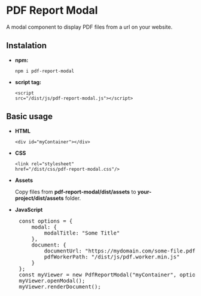 # PDF Report Modal
A modal component to display PDF files from a url on your website.

## Instalation
- **npm:**

    <code>npm i pdf-report-modal</code>

- **script tag:**

    <code>&lt;script src="/dist/js/pdf-report-modal.js"&gt;&lt;/script&gt;</code>

## Basic usage
- **HTML**

    <code>&lt;div id="myContainer"&gt;&lt;/div&gt;</code>

- **CSS**

    <code>&lt;link rel="stylesheet"  href="/dist/css/pdf-report-modal.css"/&gt;</code>

- **Assets**

    Copy files from **pdf-report-modal/dist/assets** to **your-project/dist/assets** folder.

- **JavaScript**

<pre>
    const options = { 
        modal: { 
            modalTitle: "Some Title" 
        }, 
        document: { 
            documentUrl: "https://mydomain.com/some-file.pdf", 
            pdfWorkerPath: "/dist/js/pdf.worker.min.js" 
        } 
    };
    const myViewer = new PdfReportModal("myContainer", options);
    myViewer.openModal();
    myViewer.renderDocument();
</pre>
